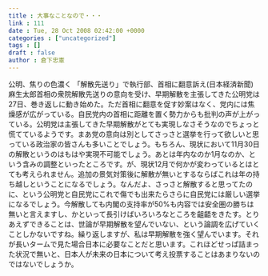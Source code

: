 ```yaml
---
title : 大事なことなので・・・
link : 111
date : Tue, 28 Oct 2008 02:42:00 +0000
categories : ["uncategorized"]
tags : []
draft : false
author : 倉下忠憲
---
```


公明、焦りの色濃く 「解散先送り」で執行部、首相に翻意訴え(日本経済新聞)  麻生太郎首相の衆院解散先送りの意向を受け、早期解散を主張してきた公明党は27日、巻き返しに動き始めた。ただ首相に翻意を促す妙案はなく、党内には焦燥感が広がっている。自民党内の首相に距離を置く勢力からも批判の声が上がっている。公明党は主張してきた早期解散がとても実現しなさそうなのでちょっと慌てているようです。まあ党の意向は別としてさっさと選挙を行って欲しいと思っている政治家の皆さんも多いことでしょう。もちろん、現状において11月30日の解散というのはもはや実現不可能でしょう。あとは年内なのか1月なのか、という含みの調整といったところです。が、現状12月で何かが変わっているとはとても考えられません。追加の景気対策後に解散が無いとするならばこれは年の持ち越しということになるでしょう。なんだよ、さっさと解散すると思ってたのに、という公明党と自民党にこれで傷でも出来たらさらに自民党には厳しい選挙になるでしょう。今解散しても内閣の支持率が50%も内容では安全圏の勝ちは無いと言えますし、かといって長引けばいろいろなところを齟齬をきたす。とりあえずできることは、世論が早期解散を望んでいない、という論調を広げていくことしかないですね。繰り返しますが、私は早期解散を強く望んでいます。それが長いタームで見た場合日本に必要なことだと思います。これほどせっぱ詰まった状況で無いと、日本人が未来の日本について考え投票することはあまりないのではないでしょうか。
